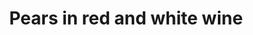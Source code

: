 ---
index: 23
title: Pears in red and white wine
product: pear
book: Made in Italy
page: 524
dish: desert
tags:
-
sub:
-
fresh:
  - item:
    quantity:
    unit:
stock:
  - item:
    quantity:
    unit:
basic:
-
directions:
-
info:
source:
    title:
    url: 
---
